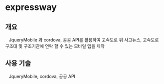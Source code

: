 # expressway

## 개요 
    JqueryMobile 과 cordova, 공공 API를 활용하여 고속도로 위 사고뉴스, 고속도로 구조대 및 구조기관에 연락 할 수 있는 모바일 앱을 제작

## 사용 기술
    JqueryMobile, cordova, 공공 API
